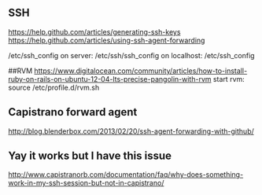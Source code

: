 
## SSH
https://help.github.com/articles/generating-ssh-keys
https://help.github.com/articles/using-ssh-agent-forwarding

/etc/ssh_config
on server: /etc/ssh/ssh_config
on localhost: /etc/ssh_config


##RVM
https://www.digitalocean.com/community/articles/how-to-install-ruby-on-rails-on-ubuntu-12-04-lts-precise-pangolin-with-rvm
start rvm:
  source /etc/profile.d/rvm.sh
  
  
## Capistrano forward agent
http://blog.blenderbox.com/2013/02/20/ssh-agent-forwarding-with-github/


## Yay it works but I have this issue
http://www.capistranorb.com/documentation/faq/why-does-something-work-in-my-ssh-session-but-not-in-capistrano/